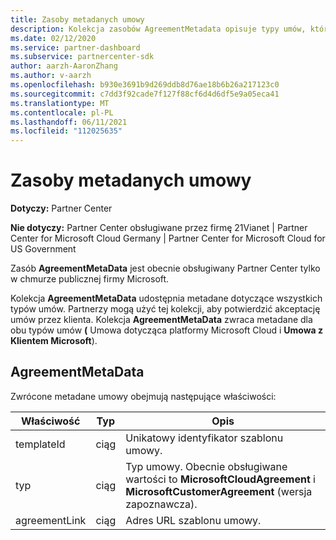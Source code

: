 ```yaml
---
title: Zasoby metadanych umowy
description: Kolekcja zasobów AgreementMetadata opisuje typy umów, których partnerzy mogą używać do potwierdzania akceptacji przez klientów.
ms.date: 02/12/2020
ms.service: partner-dashboard
ms.subservice: partnercenter-sdk
author: aarzh-AaronZhang
ms.author: v-aarzh
ms.openlocfilehash: b930e3691b9d269ddb8d76ae18b6b26a217123c0
ms.sourcegitcommit: c7dd3f92cade7f127f88cf6d4d6df5e9a05eca41
ms.translationtype: MT
ms.contentlocale: pl-PL
ms.lasthandoff: 06/11/2021
ms.locfileid: "112025635"
---
```

# <a name="agreement-metadata-resources"></a>Zasoby metadanych umowy

**Dotyczy:** Partner Center

**Nie dotyczy:** Partner Center obsługiwane przez firmę 21Vianet | Partner Center for Microsoft Cloud Germany | Partner Center for Microsoft Cloud for US Government

Zasób **AgreementMetaData** jest obecnie obsługiwany Partner Center tylko w chmurze publicznej firmy Microsoft. 

Kolekcja **AgreementMetaData** udostępnia metadane dotyczące wszystkich typów umów. Partnerzy mogą użyć tej kolekcji, aby potwierdzić akceptację umów przez klienta. Kolekcja **AgreementMetaData** zwraca metadane dla obu typów umów **(** Umowa dotycząca platformy Microsoft Cloud i **Umowa z Klientem Microsoft**).

## <a name="agreementmetadata"></a>AgreementMetaData

Zwrócone metadane umowy obejmują następujące właściwości:

| Właściwość      | Typ               | Opis                                                                       |
|---------------|--------------------|-----------------------------------------------------------------------------------|
| templateId    | ciąg             | Unikatowy identyfikator szablonu umowy.                                       |
| typ          | ciąg             | Typ umowy. Obecnie obsługiwane wartości to **MicrosoftCloudAgreement** i **MicrosoftCustomerAgreement** (wersja zapoznawcza). |
| agreementLink | ciąg             | Adres URL szablonu umowy.                                                    |
